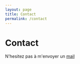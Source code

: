 ```yaml
---
layout: page
title: Contact
permalink: /contact
---
```


# Contact

N'hesitez pas à m'envoyer un [mail](mailto:gaelle@macarons-etc.fr)
<!--
You may contact me [through my email](mailto:l.nguyen.paul@gmail.com) or [tweet at me](https://twitter.com/intent/tweet?text=%40paululele) if you have any questions or would like to bring up any issues.
-->

